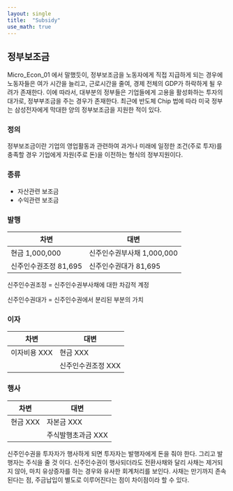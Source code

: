 ```yaml
---
layout: single
title:  "Subsidy"
use_math: true
---
```

## 정부보조금
 
Micro_Econ_01 에서 말했듯이, 정부보조금을 노동자에게 직접 지급하게 되는 경우에
노동자들은 여가 시간을 늘리고, 근로시간을 줄여, 경제 전체의 GDP가 하락하게 될
우려가 존재한다. 이에 따라서, 대부분의 정부들은 기업들에게 고용을 활성화하는 투자의
대가로, 정부부조금을 주는 경우가 존재한다. 최근에 반도체 Chip 법에 따라 미국 정부는
삼성전자에게 막대한 양의 정부보조금을 지원한 적이 있다.

### 정의
정부보조금이란 기업의 영업활동과 관련하여 과거나 미래에 일정한 조건(주로 투자)를
충족할 경우 기업에게 자원(주로 돈)을 이전하는 형식의 정부지원이다.


### 종류
- 자산관련 보조금
- 수익관련 보조금

### 발행

| 차변             | 대변                 |
|----------------|--------------------|
| 현금 1,000,000   | 신주인수권부사채 1,000,000 |
| 신주인수권조정 81,695 | 신주인수권대가 81,695     |

신주인수권조정 = 신주인수권부사채에 대한 차감적 계정

신주인수권대가 = 신주인수권에서 분리된 부분의 가치

### 이자

| 차변     | 대변          |
|--------|-------------|
| 이자비용 XXX | 현금 XXX      |
|        | 신주인수권조정 XXX |

### 행사

| 차변     | 대변          |
|--------|-------------|
| 현금 XXX | 자본금 XXX     |
|        | 주식발행초과금 XXX |

신주인수권을 투자자가 행사하게 되면 투자자는 발행자에게 돈을 줘야 한다.
그리고 발행자는 주식을 줄 것 이다.
신주인수권이 행사되더라도 전환사채와 달리 사채는 제거되지 않아, 마치 유상증자를
하는 경우와 유사한 회계처리를 보인다. 사채는 만기까지 존속된다는 점,
주금납입이 별도로 이루어진다는 점이 차이점이라 할 수 있다.